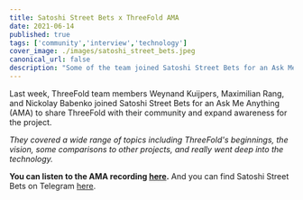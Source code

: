 ```yaml
---
title: Satoshi Street Bets x ThreeFold AMA
date: 2021-06-14
published: true
tags: ['community','interview','technology']
cover_image: ./images/satoshi_street_bets.jpeg
canonical_url: false
description: "Some of the team joined Satoshi Street Bets for an Ask Me Anything with their community. Listen to the recording!"
---
```


Last week, ThreeFold team members Weynand Kuijpers, Maximilian Rang, and Nickolay Babenko joined Satoshi Street Bets for an Ask Me Anything (AMA) to share ThreeFold with their community and expand awareness for the project.

*They covered a wide range of topics including ThreeFold's beginnings, the vision, some comparisons to other projects, and really went deep into the technology.*

**You can listen to the AMA recording [here](https://www.youtube.com/watch?v=AIDRHaxZmzU).** And you can find Satoshi Street Bets on Telegram [here](https://t.me/satoshistreetbets).
